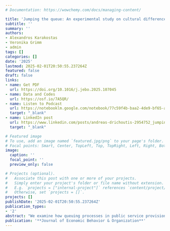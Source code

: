 ```yaml
---
# Documentation: https://wowchemy.com/docs/managing-content/

title: 'Jumping the queue: An experimental study on cultural differences in bribing attitudes among Greeks and Germans'
subtitle: ''
summary: ''
authors:
- Alexandros Karakostas
- Veronika Grimm
- admin
tags: []
categories: []
date: '2025'
lastmod: 2025-02-01T20:50:55.237264Z
featured: false
draft: false
links:
- name: Get PDF
  url: https://doi.org/10.1016/j.jebo.2025.107045
- name: Data and Codes
  url: https://osf.io/7A5QR/
- name: Listen to Podcast
  url: https://notebooklm.google.com/notebook/77c59f4b-baa2-4de9-bf65-abab28ebf31b/audio
  target: "_blank"
- name: LinkedIn post
  url: https://www.linkedin.com/posts/andreas-drichoutis-2954752_jumping-the-queue-an-experimental-study-activity-7329034758833725440-Fz2d?utm_source=share&utm_medium=member_desktop&rcm=ACoAAABsqlEBoF_xgHc2eVCBGQpzy5IlfEmmEnY  
  target: "_blank"

# Featured image
# To use, add an image named `featured.jpg/png` to your page's folder.
# Focal points: Smart, Center, TopLeft, Top, TopRight, Left, Right, BottomLeft, Bottom, BottomRight.
image:
  caption: ''
  focal_point: ''
  preview_only: false

# Projects (optional).
#   Associate this post with one or more of your projects.
#   Simply enter your project's folder or file name without extension.
#   E.g. `projects = ["internal-project"]` references `content/project/deep-learning/index.md`.
#   Otherwise, set `projects = []`.
projects: []
publishDate: '2025-02-01T20:50:55.237264Z'
publication_types: 
- '2'
abstract: "We examine how queuing processes in public service provision influence individuals propensity to engage in bribery. We introduce the queue-jumping game, distinguishing between queue-jumping bribes (to advance one's position) and counter-bribes (to maintain one's position when threatened by queue-jumping). Participants from Greece and Germany, countries with different levels of perceived corruption, played the game in monocultural and intercultural groups. Our findings reveal that in monocultural settings, Greek participants initially exhibited higher bribery rates than German participants, driven primarily by more frequent queue-jumping. However, these cultural differences diminished over repeated interactions, suggesting strategic adaptation. Crucially, analysis indicates that bribing to queue-jump incurs a substantially higher moral cost than counter-bribing for both nationalities. Furthermore, Greek participants perceived counter-bribing as significantly more socially inappropriate than their German counterparts, helping explain the higher initial rates of queue-jumping among Greek participants. In intercultural groups, we found only limited evidence of minority participants adjusting behavior towards majority norms, although minorities consistently earned less regardless of nationality."
publication: '**Journal of Economic Behavior & Organization**'
---
```

